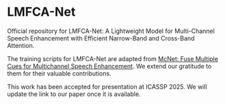 # LMFCA-Net
Official repository for LMFCA-Net: A Lightweight Model for Multi-Channel Speech Enhancement with Efficient Narrow-Band and Cross-Band Attention.

The training scripts for LMFCA-Net are adapted from [McNet: Fuse Multiple Cues for Multichannel Speech Enhancement](https://github.com/Audio-WestlakeU/McNet). We extend our gratitude to them for their valuable contributions.

This work has been accepted for presentation at ICASSP 2025. We will update the link to our paper once it is available. 
